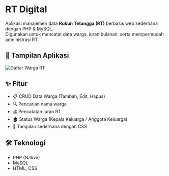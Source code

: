 # RT Digital

Aplikasi manajemen data **Rukun Tetangga (RT)** berbasis web sederhana dengan PHP & MySQL.  
Digunakan untuk mencatat data warga, iuran bulanan, serta mempermudah administrasi RT.

## 📸 Tampilan Aplikasi
![Daftar Warga RT](<img width="1876" height="820" alt="RT Digital" src="https://github.com/user-attachments/assets/daecdc9b-49a5-4563-b8dc-4716a293463f" />
)

## ✨ Fitur
- 📋 CRUD Data Warga (Tambah, Edit, Hapus)  
- 🔍 Pencarian nama warga  
- 💰 Pencatatan Iuran RT  
- 🏠 Status Warga (Kepala Keluarga / Anggota Keluarga)  
- 🎨 Tampilan sederhana dengan CSS  

## 🛠️ Teknologi
- PHP (Native)
- MySQL
- HTML, CSS
